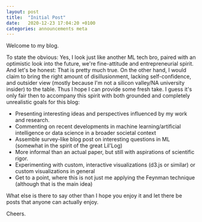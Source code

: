 ```yaml
---
layout: post
title:  "Initial Post"
date:   2020-12-23 17:04:20 +0100
categories: announcements meta
---
```

Welcome to my blog.


To state the obvious:  Yes, I look just like another ML tech bro, paired with an optimistic look into the future, we're fine-attitude and entrepreneurial spirit. And let's be honest: That is pretty much true.
On the other hand, I would claim to bring the right amount of disillusionment, lacking self-confidence, and outsider view (mostly because I'm not a silicon valley/NA university insider) to the table. Thus I hope I can provide some fresh take.
I guess it's only fair then to accompany this spirit with both grounded and completely unrealistic goals for this blog:
- Presenting interesting ideas and perspectives influenced by my work and research.
- Commenting on recent developments in machine learning/artificial intelligence or data science in a broader societal context
- Assemble survey-like blog post on interesting questions in ML (somewhat in the spirit of the great Lil'Log) 
- More informal than an actual paper, but still with aspirations of scientific rigor.
- Experimenting with custom, interactive visualizations (d3.js or similar) or custom visualizations in general
- Get to a point, where this is not just me applying the Feynman technique (although that is the main idea)

What else is there to say other than I hope you enjoy it and let there be posts that anyone can actually enjoy.

Cheers.

